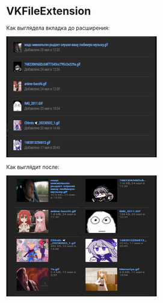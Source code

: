 # VKFileExtension

<p>
    Как выглядела вкладка до расширения:
</p>
<img src="./img/before.png" alt="document before extension" width="400px" height="320px">

<p>
    Как выглядит после:
</p>
<img src="./img/afterExt.png" alt="document after extension"  width="400px" height="320px">

